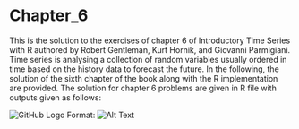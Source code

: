 # Chapter_6

This is the solution to the exercises of chapter 6 of Introductory Time Series with R authored by Robert Gentleman, Kurt Hornik, and Giovanni Parmigiani.   Time series is analysing a collection of random variables usually ordered in time based on the history data to forecast the future. In the following, the solution of the sixth chapter of the book along with the R implementation are provided.  The solution for chapter 6 problems are given in R file with outputs given as follows: 

![GitHub Logo](/quad1.png)
Format: ![Alt Text](https://raw.githubusercontent.com/vahidNaghshin/Chapter_6/autocor.png)

